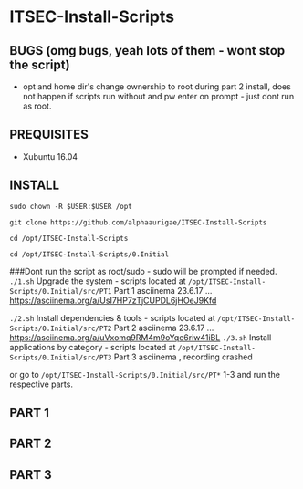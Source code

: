 # ITSEC-Install-Scripts

## BUGS (omg bugs, yeah lots of them - wont stop the script)
- opt and home dir's change ownership to root during part 2 install, does not happen if scripts run without and pw enter on prompt - just dont run as root.


## PREQUISITES

- Xubuntu 16.04 

## INSTALL

`sudo chown -R $USER:$USER /opt`

`git clone https://github.com/alphaaurigae/ITSEC-Install-Scripts`

`cd /opt/ITSEC-Install-Scripts`

`cd /opt/ITSEC-Install-Scripts/0.Initial`

###Dont run the script as root/sudo - sudo will be prompted if needed.
`./1.sh` Upgrade the system - scripts located at `/opt/ITSEC-Install-Scripts/0.Initial/src/PT1`
Part 1 asciinema 23.6.17 ...
https://asciinema.org/a/UsI7HP7zTjCUPDL6jHOeJ9Kfd

`./2.sh` Install dependencies & tools - scripts located at `/opt/ITSEC-Install-Scripts/0.Initial/src/PT2`
Part 2 asciinema 23.6.17 ... 
https://asciinema.org/a/uVxomq9RM4m9oYqe6riw41iBL
`./3.sh` Install applications by category - scripts located at `/opt/ITSEC-Install-Scripts/0.Initial/src/PT3`
Part 3 asciinema , recording crashed

or go to `/opt/ITSEC-Install-Scripts/0.Initial/src/PT*` 1-3 and run the respective parts. 


## PART 1 


## PART 2 


## PART 3




